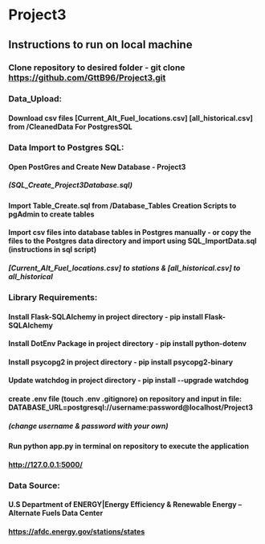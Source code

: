 # Project3

## Instructions to run on local machine

### Clone repository to desired folder - git clone https://github.com/GttB96/Project3.git

### Data_Upload:
#### Download csv files [Current_Alt_Fuel_locations.csv] [all_historical.csv] from /CleanedData For PostgresSQL

### Data Import to Postgres SQL:
#### Open PostGres and Create New Database - Project3 
##### (SQL_Create_Project3Database.sql)

#### Import Table_Create.sql from /Database_Tables Creation Scripts to pgAdmin to create tables
#### Import csv files into database tables in Postgres manually - or copy the files to the Postgres data directory and import using SQL_ImportData.sql (instructions in sql script)
#####        [Current_Alt_Fuel_locations.csv] to stations & [all_historical.csv] to all_historical

### Library Requirements:
#### Install Flask-SQLAlchemy in project directory - pip install Flask-SQLAlchemy
#### Install DotEnv Package in project directory - pip install python-dotenv
#### Install psycopg2 in project directory - pip install psycopg2-binary
#### Update watchdog in project directory - pip install --upgrade watchdog

#### create .env file (touch .env .gitignore) on repository and input in file: DATABASE_URL=postgresql://username:password@localhost/Project3
##### **(change username & password with your own)**

#### Run python app.py in terminal on repository to execute the application
#### http://127.0.0.1:5000/







### Data Source:
#### U.S Department of ENERGY|Energy Efficiency & Renewable Energy – Alternate Fuels Data Center
#### https://afdc.energy.gov/stations/states


